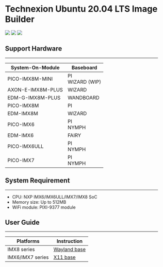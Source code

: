 Technexion Ubuntu 20.04 LTS Image Builder
===========================

![](https://img.shields.io/badge/Release-v20.04LTS_01-green.svg)
![](https://img.shields.io/badge/Producer-Technexion-blue.svg)
![](https://img.shields.io/badge/License-GPL3.0-orange.svg)


## Support Hardware
 --------
|System-On-Module|Baseboard|
|---|---|
|PICO-IMX8M-MINI|PI<br>WIZARD (WIP)|
|AXON-E-IMX8M-PLUS|WIZARD|
|EDM-G-IMX8M-PLUS|WANDBOARD|
|PICO-IMX8M|PI|
|EDM-IMX8M|WIZARD|
|PICO-IMX6|PI<br>NYMPH|
|EDM-IMX6|FAIRY|
|PICO-IMX6ULL|PI<br>NYMPH|
|PICO-IMX7|PI<br>NYMPH|

## System Requirement
 --------
* CPU: NXP IMX6/IMX6ULL/IMX7/IMX8 SoC
* Memory size: Up to 512MB
* WiFi module: PIXI-9377 module

## User Guide
 --------
|Platforms|Instruction|
|---|---|
|IMX8 series | [Wayland base](https://github.com/TechNexion-customization/ubuntu-tn-imx/blob/master/README-imx8.md#imx8-platforms-for-ubuntu-2004-with-wayland-framework) |
|IMX6/IMX7 series |[X11 base](https://github.com/TechNexion-customization/ubuntu-tn-imx/blob/master/README-imx6.md#imx6imx7-platforms-for-ubuntu-2004-with-x11-framework) |
